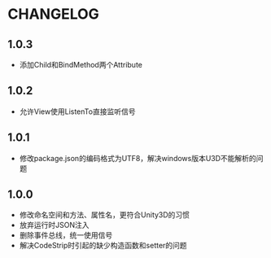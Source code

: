 ﻿# CHANGELOG
## 1.0.3
+ 添加Child和BindMethod两个Attribute
## 1.0.2
+ 允许View使用ListenTo直接监听信号
## 1.0.1
+ 修改package.json的编码格式为UTF8，解决windows版本U3D不能解析的问题
## 1.0.0
+ 修改命名空间和方法、属性名，更符合Unity3D的习惯
+ 放弃运行时JSON注入
+ 删除事件总线，统一使用信号
+ 解决CodeStrip时引起的缺少构造函数和setter的问题